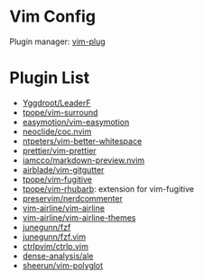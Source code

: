 # Vim Config

Plugin manager: [vim-plug](https://github.com/junegunn/vim-plug)

# Plugin List

- [Yggdroot/LeaderF](https://github.com/yggdroot/leaderf)
- [tpope/vim-surround](https://github.com/tpope/vim-surround)
- [easymotion/vim-easymotion](https://github.com/easymotion/vim-easymotion)
- [neoclide/coc.nvim](https://github.com/neoclide/coc.nvim)
- [ntpeters/vim-better-whitespace](https://github.com/ntpeters/vim-better-whitespace)
- [prettier/vim-prettier](https://github.com/prettier/vim-prettier)
- [iamcco/markdown-preview.nvim](https://github.com/iamcco/markdown-preview.nvim)
- [airblade/vim-gitgutter](https://github.com/airblade/vim-gitgutter)
- [tpope/vim-fugitive](https://github.com/tpope/vim-fugitive)
- [tpope/vim-rhubarb](https://github.com/tpope/vim-rhubarb): extension for vim-fugitive
- [preservim/nerdcommenter](https://github.com/preservim/nerdtree)
- [vim-airline/vim-airline](https://github.com/vim-airline/vim-airline)
- [vim-airline/vim-airline-themes](https://github.com/vim-airline/vim-airline-themes)
- [junegunn/fzf](https://github.com/junegunn/fzf)
- [junegunn/fzf.vim](https://github.com/junegunn/fzf.vim)
- [ctrlpvim/ctrlp.vim](https://github.com/ctrlpvim/ctrlp.vim)
- [dense-analysis/ale](https://github.com/dense-analysis/ale)
- [sheerun/vim-polyglot](https://github.com/sheerun/vim-polyglot)